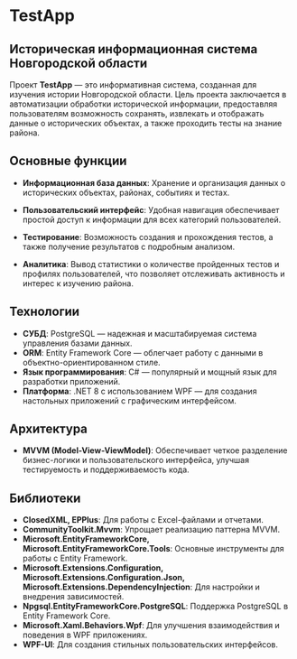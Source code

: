 # TestApp
## Историческая информационная система Новгородской области

Проект **TestApp** — это информативная система, созданная для изучения истории Новгородской области. Цель проекта заключается в автоматизации обработки исторической информации, предоставляя пользователям возможность сохранять, извлекать и отображать данные о исторических объектах, а также проходить тесты на знание района.

## Основные функции

- **Информационная база данных**: 
  Хранение и организация данных о исторических объектах, районах, событиях и тестах.

- **Пользовательский интерфейс**: 
  Удобная навигация обеспечивает простой доступ к информации для всех категорий пользователей.

- **Тестирование**: 
  Возможность создания и прохождения тестов, а также получение результатов с подробным анализом.

- **Аналитика**: 
  Вывод статистики о количестве пройденных тестов и профилях пользователей, что позволяет отслеживать активность и интерес к изучению района.

## Технологии

- **СУБД**: PostgreSQL — надежная и масштабируемая система управления базами данных.
- **ORM**: Entity Framework Core — облегчает работу с данными в объектно-ориентированном стиле.
- **Язык программирования**: C# — популярный и мощный язык для разработки приложений.
- **Платформа**: .NET 8 с использованием WPF — для создания настольных приложений с графическим интерфейсом.

## Архитектура

- **MVVM (Model-View-ViewModel)**: 
  Обеспечивает четкое разделение бизнес-логики и пользовательского интерфейса, улучшая тестируемость и поддерживаемость кода.

## Библиотеки

- **ClosedXML, EPPlus**: Для работы с Excel-файлами и отчетами.
- **CommunityToolkit.Mvvm**: Упрощает реализацию паттерна MVVM.
- **Microsoft.EntityFrameworkCore, Microsoft.EntityFrameworkCore.Tools**: Основные инструменты для работы с Entity Framework.
- **Microsoft.Extensions.Configuration, Microsoft.Extensions.Configuration.Json, Microsoft.Extensions.DependencyInjection**: Для настройки и внедрения зависимостей.
- **Npgsql.EntityFrameworkCore.PostgreSQL**: Поддержка PostgreSQL в Entity Framework Core.
- **Microsoft.Xaml.Behaviors.Wpf**: Для улучшения взаимодействия и поведения в WPF приложениях.
- **WPF-UI**: Для создания стильных пользовательских интерфейсов.
